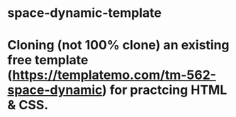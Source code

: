 # space-dynamic-template

# Cloning (not 100% clone) an existing free template (https://templatemo.com/tm-562-space-dynamic) for practcing HTML & CSS.
